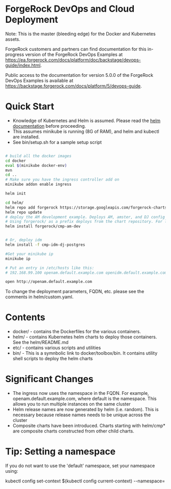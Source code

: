 # ForgeRock DevOps and Cloud Deployment 

Note: This is the master (bleeding edge) for the Docker and Kubernetes assets.

ForgeRock customers and partners can find documentation 
for this in-progress version of the ForgeRock DevOps Examples at 
https://ea.forgerock.com/docs/platform/doc/backstage/devops-guide/index.html.

Public access to the documentation for version 5.0.0 of the ForgeRock DevOps 
Examples is available at https://backstage.forgerock.com/docs/platform/5/devops-guide.


# Quick Start
 
* Knowledge of Kubernetes and Helm is assumed. Please read 
the [helm documentation](https://github.com/kubernetes/helm/blob/master/docs/index.md) before proceeding.
* This assumes minikube is running (8G of RAM), and helm and kubectl are installed. 
* See bin/setup.sh for a sample setup script

```sh

# build all the docker images
cd docker
eval $(minikube docker-env)
mvn
cd ..
# Make sure you have the ingress controller add on
minikube addon enable ingress

helm init

cd helm/
helm repo add forgerock https://storage.googleapis.com/forgerock-charts/
helm repo update
# deploy the AM development example. Deploys AM, amster, and DJ config store.
# Using forgerock/ as a prefix deploys from the chart repository. For local development use  ./cmp-am-dev
helm install forgerock/cmp-am-dev 


# Or, deploy idm 
helm install -f cmp-idm-dj-postgres

#Get your minikube ip
minikube ip

# Put an entry in /etc/hosts like this:
# 192.168.99.100 openam.default.example.com openidm.default.example.com openig.default.example.com

open http://openam.default.example.com


```

To change the deployment parameters, FQDN, etc. please see the comments in helm/custom.yaml.


# Contents 

* docker/ -  contains the Dockerfiles for the various containers. 
* helm/ - contains Kubernetes helm charts to deploy those containers. See the helm/README.md
* etc/ - contains various scripts and utilities
* bin/  - This is a symnbolic link to docker/toolbox/bin. It contains utility shell scripts to deploy the helm charts

# Significant Changes

* The ingress now uses the namespace in the FQDN. For example, openam.default.example.com, where default
is the namespace. This allows you to run multiple instances on the same cluster
* Helm release names are now generated by helm (i.e. random). This is necessary because 
release names needs to be unique across the cluster
* Composite charts have been introduced. Charts starting with helm/cmp* are composite charts constructed from
other child charts.

# Tip: Setting a namespace

If you do not want to use the 'default' namespace, set your namespace using:

kubectl config set-context $(kubectl config current-context) --namespace=<insert-namespace-name-here>
